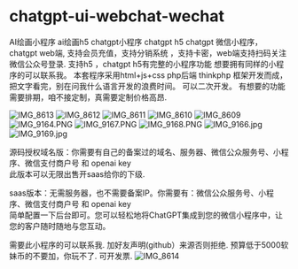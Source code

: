 # chatgpt-ui-webchat-wechat
AI绘画小程序
ai绘画h5
chatgpt小程序
chatgpt h5
chatgpt 微信小程序，chatgpt  web端, 支持会员充值，支持分销系统 ，支持卡密，web端支持扫码关注微信公众号登录. 支持h5 ，chatgpt h5有完整的小程序功能
想要拥有同样的小程序的可以联系我。   本套程序采用html+js+css    php后端  thinkphp 框架开发而成，把文字看完，别在问我什么语言开发的浪费时间。 可以二次开发。 
有想要的功能需要排期，咱不接定制，真需要定制价格高昂. 

![IMG_8613](https://user-images.githubusercontent.com/48946411/229295578-8809864a-7167-4ba6-9608-d095f3be52b2.jpg)
![IMG_8612](https://user-images.githubusercontent.com/48946411/229295579-b5e53dab-58a0-4cce-b9bb-987ed70a24fe.PNG)
![IMG_8611](https://user-images.githubusercontent.com/48946411/229295581-5497561e-9cc1-4f09-bd54-416a9d2a1693.PNG)
![IMG_8610](https://user-images.githubusercontent.com/48946411/229295583-87e56e53-a866-49b6-8a0c-a4e73250d818.PNG)
![IMG_8609](https://user-images.githubusercontent.com/48946411/229295585-22534b43-5887-45aa-8f74-66610c6d2362.PNG)
![IMG_9164.PNG](https://github.com/songkea/chatgpt-ui-webchat-wechat/blob/main/IMG_9164.PNG)
![IMG_9167.PNG](https://github.com/songkea/chatgpt-ui-webchat-wechat/blob/main/IMG_9167.PNG)
![IMG_9168.PNG](https://github.com/songkea/chatgpt-ui-webchat-wechat/blob/main/IMG_9168.PNG)
![IMG_9166.jpg](https://github.com/songkea/chatgpt-ui-webchat-wechat/blob/main/IMG_9164.jpg)
![IMG_9169.jpg](https://github.com/songkea/chatgpt-ui-webchat-wechat/blob/main/IMG_9169.jpg)



源码授权域名版：你需要有自己的备案过的域名、服务器、微信公众服务号、小程序、微信支付商户号 和 openai key  
       此版本可以无限出售开saas给你的下级.
       
saas版本：无需服务器，也不需要备案IP。你需要有：微信公众服务号、小程序、微信支付商户号 和 openai key  
    简单配置一下后台即可。您可以轻松地将ChatGPT集成到您的微信小程序中，让您的客户随时随地与您互动。


需要此小程序的可以联系我. 
加好友声明(github）来源否则拒绝.  预算低于5000软妹币的不要加，你玩不了.
可开发票.
![IMG_8614](https://user-images.githubusercontent.com/48946411/229295696-2727138f-d07f-4386-981d-e7b68eb30a17.jpg)

